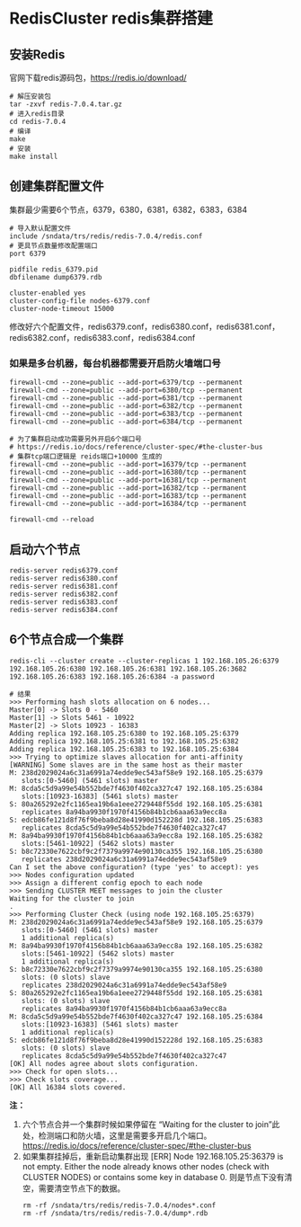# RedisCluster redis集群搭建

## 安装Redis

官网下载redis源码包，https://redis.io/download/

```shell
# 解压安装包
tar -zxvf redis-7.0.4.tar.gz 
# 进入redis目录
cd redis-7.0.4
# 编译
make
# 安装
make install
```

## 创建集群配置文件

集群最少需要6个节点，6379，6380，6381，6382，6383，6384

```text
# 导入默认配置文件
include /sndata/trs/redis/redis-7.0.4/redis.conf
# 更具节点数量修改配置端口
port 6379

pidfile redis_6379.pid
dbfilename dump6379.rdb

cluster-enabled yes
cluster-config-file nodes-6379.conf
cluster-node-timeout 15000
```

修改好六个配置文件，redis6379.conf，redis6380.conf，redis6381.conf，redis6382.conf，redis6383.conf，redis6384.conf

### 如果是多台机器，每台机器都需要开启防火墙端口号

```shell
firewall-cmd --zone=public --add-port=6379/tcp --permanent
firewall-cmd --zone=public --add-port=6380/tcp --permanent
firewall-cmd --zone=public --add-port=6381/tcp --permanent
firewall-cmd --zone=public --add-port=6382/tcp --permanent
firewall-cmd --zone=public --add-port=6383/tcp --permanent
firewall-cmd --zone=public --add-port=6384/tcp --permanent

# 为了集群启动成功需要另外开启6个端口号
# https://redis.io/docs/reference/cluster-spec/#the-cluster-bus
# 集群tcp端口逻辑是 reids端口+10000 生成的
firewall-cmd --zone=public --add-port=16379/tcp --permanent
firewall-cmd --zone=public --add-port=16380/tcp --permanent
firewall-cmd --zone=public --add-port=16381/tcp --permanent
firewall-cmd --zone=public --add-port=16382/tcp --permanent
firewall-cmd --zone=public --add-port=16383/tcp --permanent
firewall-cmd --zone=public --add-port=16384/tcp --permanent

firewall-cmd --reload
```

## 启动六个节点

```shell
redis-server redis6379.conf
redis-server redis6380.conf
redis-server redis6381.conf
redis-server redis6382.conf
redis-server redis6383.conf
redis-server redis6384.conf
```

## 6个节点合成一个集群

```shell
redis-cli --cluster create --cluster-replicas 1 192.168.105.26:6379 192.168.105.26:6380 192.168.105.26:6381 192.168.105.26:3682 192.168.105.26:6383 192.168.105.26:6384 -a password

# 结果
>>> Performing hash slots allocation on 6 nodes...
Master[0] -> Slots 0 - 5460
Master[1] -> Slots 5461 - 10922
Master[2] -> Slots 10923 - 16383
Adding replica 192.168.105.25:6380 to 192.168.105.25:6379
Adding replica 192.168.105.25:6381 to 192.168.105.25:6382
Adding replica 192.168.105.25:6383 to 192.168.105.25:6384
>>> Trying to optimize slaves allocation for anti-affinity
[WARNING] Some slaves are in the same host as their master
M: 238d2029024a6c31a6991a74edde9ec543af58e9 192.168.105.25:6379
   slots:[0-5460] (5461 slots) master
M: 8cda5c5d9a99e54b552bde7f4630f402ca327c47 192.168.105.25:6384
   slots:[10923-16383] (5461 slots) master
S: 80a265292e2fc1165ea19b6a1eee2729448f55dd 192.168.105.25:6381
   replicates 8a94ba9930f1970f4156b84b1cb6aaa63a9ecc8a
S: edcb86fe121d8f76f9beba8d28e41990d152228d 192.168.105.25:6383
   replicates 8cda5c5d9a99e54b552bde7f4630f402ca327c47
M: 8a94ba9930f1970f4156b84b1cb6aaa63a9ecc8a 192.168.105.25:6382
   slots:[5461-10922] (5462 slots) master
S: b8c72330e7622cbf9c2f7379a9974e90130ca355 192.168.105.25:6380
   replicates 238d2029024a6c31a6991a74edde9ec543af58e9
Can I set the above configuration? (type 'yes' to accept): yes
>>> Nodes configuration updated
>>> Assign a different config epoch to each node
>>> Sending CLUSTER MEET messages to join the cluster
Waiting for the cluster to join
.
>>> Performing Cluster Check (using node 192.168.105.25:6379)
M: 238d2029024a6c31a6991a74edde9ec543af58e9 192.168.105.25:6379
   slots:[0-5460] (5461 slots) master
   1 additional replica(s)
M: 8a94ba9930f1970f4156b84b1cb6aaa63a9ecc8a 192.168.105.25:6382
   slots:[5461-10922] (5462 slots) master
   1 additional replica(s)
S: b8c72330e7622cbf9c2f7379a9974e90130ca355 192.168.105.25:6380
   slots: (0 slots) slave
   replicates 238d2029024a6c31a6991a74edde9ec543af58e9
S: 80a265292e2fc1165ea19b6a1eee2729448f55dd 192.168.105.25:6381
   slots: (0 slots) slave
   replicates 8a94ba9930f1970f4156b84b1cb6aaa63a9ecc8a
M: 8cda5c5d9a99e54b552bde7f4630f402ca327c47 192.168.105.25:6384
   slots:[10923-16383] (5461 slots) master
   1 additional replica(s)
S: edcb86fe121d8f76f9beba8d28e41990d152228d 192.168.105.25:6383
   slots: (0 slots) slave
   replicates 8cda5c5d9a99e54b552bde7f4630f402ca327c47
[OK] All nodes agree about slots configuration.
>>> Check for open slots...
>>> Check slots coverage...
[OK] All 16384 slots covered.
```

**注：**

1. 六个节点合并一个集群时候如果停留在 “Waiting for the cluster to
   join”此处，检测端口和防火墙，这里是需要多开启几个端口。https://redis.io/docs/reference/cluster-spec/#the-cluster-bus
2. 如果集群挂掉后，重新启动集群出现 [ERR] Node 192.168.105.25:36379 is not empty. Either the node already knows other
   nodes (check with CLUSTER NODES) or contains some key in database 0. 则是节点下没有清空，需要清空节点下的数据。
    ```shell
    rm -rf /sndata/trs/redis/redis-7.0.4/nodes*.conf
    rm -rf /sndata/trs/redis/redis-7.0.4/dump*.rdb
   ```
   
